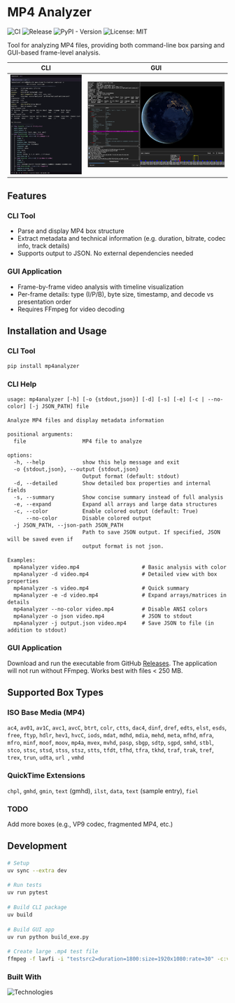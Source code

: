 # MP4 Analyzer
![CI](https://github.com/andrewx-bu/mp4analyzer/actions/workflows/ci.yml/badge.svg)
![Release](https://github.com/andrewx-bu/mp4analyzer/actions/workflows/release.yml/badge.svg)
![PyPI - Version](https://img.shields.io/pypi/v/mp4analyzer?label=PyPI&color=blue "https://pypi.org/project/mp4analyzer/")
![License: MIT](https://img.shields.io/badge/License-MIT-yellow.svg "https://opensource.org/licenses/MIT")

Tool for analyzing MP4 files, providing both command-line box parsing and GUI-based frame-level analysis.

| CLI | GUI |
| --- | --- |
| <img src="https://github.com/andrewx-bu/mp4analyzer/blob/main/images/cli.png?raw=true" width="400" alt="CLI"> | <img src="https://github.com/andrewx-bu/mp4analyzer/blob/main/images/gui.png?raw=true" width="800" alt="GUI"> |

## Features

### CLI Tool
- Parse and display MP4 box structure
- Extract metadata and technical information (e.g. duration, bitrate, codec info, track details)
- Supports output to JSON. No external dependencies needed

### GUI Application
- Frame-by-frame video analysis with timeline visualization
- Per-frame details: type (I/P/B), byte size, timestamp, and decode vs presentation order
- Requires FFmpeg for video decoding

## Installation and Usage

### CLI Tool
```bash
pip install mp4analyzer
```

### CLI Help
```
usage: mp4analyzer [-h] [-o {stdout,json}] [-d] [-s] [-e] [-c | --no-color] [-j JSON_PATH] file

Analyze MP4 files and display metadata information

positional arguments:
  file                  MP4 file to analyze

options:
  -h, --help            show this help message and exit
  -o {stdout,json}, --output {stdout,json}
                        Output format (default: stdout)
  -d, --detailed        Show detailed box properties and internal fields
  -s, --summary         Show concise summary instead of full analysis
  -e, --expand          Expand all arrays and large data structures
  -c, --color           Enable colored output (default: True)
      --no-color        Disable colored output
  -j JSON_PATH, --json-path JSON_PATH
                        Path to save JSON output. If specified, JSON will be saved even if
                        output format is not json.

Examples:
  mp4analyzer video.mp4                    # Basic analysis with color
  mp4analyzer -d video.mp4                 # Detailed view with box properties
  mp4analyzer -s video.mp4                 # Quick summary
  mp4analyzer -e -d video.mp4              # Expand arrays/matrices in details
  mp4analyzer --no-color video.mp4         # Disable ANSI colors
  mp4analyzer -o json video.mp4            # JSON to stdout
  mp4analyzer -j output.json video.mp4     # Save JSON to file (in addition to stdout)
```

### GUI Application
Download and run the executable from GitHub [Releases](https://github.com/andrewx-bu/mp4analyzer/releases). The application will not run without FFmpeg. Works best with files < 250 MB.

## Supported Box Types

### ISO Base Media (MP4)
`ac4`, `av01`, `av1C`, `avc1`, `avcC`, `btrt`, `colr`, `ctts`, `dac4`, `dinf`, `dref`, `edts`, `elst`, `esds`, `free`, `ftyp`, `hdlr`,
`hev1`, `hvcC`, `iods`, `mdat`, `mdhd`, `mdia`, `mehd`, `meta`, `mfhd`, `mfra`, `mfro`, `minf`, `moof`, `moov`, `mp4a`, `mvex`, `mvhd`,
`pasp`, `sbgp`, `sdtp`, `sgpd`, `smhd`, `stbl`, `stco`, `stsc`, `stsd`, `stss`, `stsz`, `stts`, `tfdt`, `tfhd`, `tfra`, `tkhd`, `traf`,
`trak`, `tref`, `trex`, `trun`, `udta`, `url `, `vmhd`

### QuickTime Extensions
`chpl`, `gmhd`, `gmin`, `text` (gmhd), `ilst`, `data`, `text` (sample entry), `fiel`

### TODO
Add more boxes (e.g., VP9 codec, fragmented MP4, etc.)

## Development
```bash
# Setup
uv sync --extra dev

# Run tests
uv run pytest

# Build CLI package
uv build

# Build GUI app
uv run python build_exe.py

# Create large .mp4 test file
ffmpeg -f lavfi -i "testsrc2=duration=1800:size=1920x1080:rate=30" -c:v libx264 -fs 1000M test_1000mb.mp4
```

### Built With
![Technologies](https://go-skill-icons.vercel.app/api/icons?i=python,qt,ffmpeg,pytest,githubactions,&perline=5&theme=dark)
